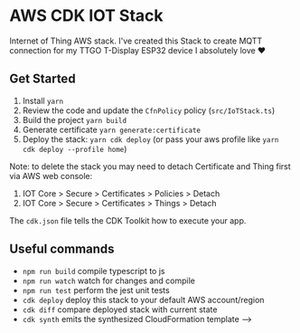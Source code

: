 # AWS CDK IOT Stack

Internet of Thing AWS stack.
I've created this Stack to create MQTT connection for my TTGO T-Display ESP32 device I absolutely love ❤️

## Get Started

1. Install `yarn`
2. Review the code and update the `CfnPolicy` policy (`src/IoTStack.ts`)
3. Build the project `yarn build`
4. Generate certificate `yarn generate:certificate`
5. Deploy the stack: `yarn cdk deploy` (or pass your aws profile like `yarn cdk deploy --profile home`)

Note: to delete the stack you may need to detach Certificate and Thing first via AWS web console:

1. IOT Core > Secure > Certificates > Policies > Detach
2. IOT Core > Secure > Certificates > Things > Detach

The `cdk.json` file tells the CDK Toolkit how to execute your app.

## Useful commands

- `npm run build` compile typescript to js
- `npm run watch` watch for changes and compile
- `npm run test` perform the jest unit tests
- `cdk deploy` deploy this stack to your default AWS account/region
- `cdk diff` compare deployed stack with current state
- `cdk synth` emits the synthesized CloudFormation template -->
